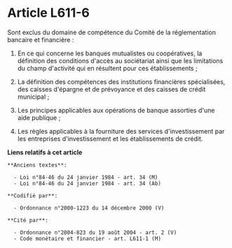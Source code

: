 # Article L611-6

Sont exclus du domaine de compétence du Comité de la réglementation bancaire et financière :

1. En ce qui concerne les banques mutualistes ou coopératives, la définition des conditions d'accès au sociétariat ainsi que
les limitations du champ d'activité qui en résultent pour ces établissements ;

2. La définition des compétences des institutions financières spécialisées, des caisses d'épargne et de prévoyance et des
caisses de crédit municipal ;

3. Les principes applicables aux opérations de banque assorties d'une aide publique ;

4. Les règles applicables à la fourniture des services d'investissement par les entreprises d'investissement et les
établissements de crédit.

**Liens relatifs à cet article**

	**Anciens textes**:

	  - Loi n°84-46 du 24 janvier 1984 - art. 34 (M)
	  - Loi n°84-46 du 24 janvier 1984 - art. 34 (Ab)

	**Codifié par**:

	  - Ordonnance n°2000-1223 du 14 décembre 2000 (V)

	**Cité par**:

	  - Ordonnance n°2004-823 du 19 août 2004 - art. 2 (V)
	  - Code monétaire et financier - art. L611-1 (M)
